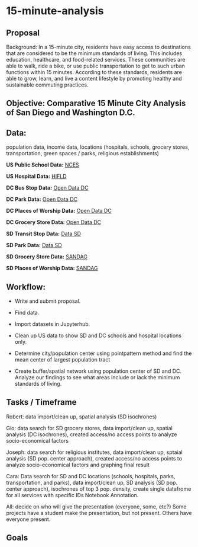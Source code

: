 # 15-minute-analysis

## Proposal

Background:  In a 15-minute city, residents have easy access to destinations that are considered to be the minimum standards of living. This includes education, healthcare, and food-related services. These communities are able to walk, ride a bike, or use public transportation to get to such urban functions within 15 minutes. According to these standards, residents are able to grow, learn, and live a content lifestyle by promoting healthy and sustainable commuting practices.

## Objective: Comparative 15 Minute City Analysis of San Diego and Washington D.C.

## Data:
population data, income data, locations (hospitals, schools, grocery stores, transportation, green spaces / parks, religious establishments)

**US Public School Data:**
[NCES](https://nces.ed.gov/programs/edge/Geographic/SchoolLocations)

**US Hospital Data:**
[HIFLD](https://hifld-geoplatform.opendata.arcgis.com/datasets/75079bdea94743bcaca7b6e833692639/explore?location=38.883755%2C-77.045354%2C11.96)

**DC Bus Stop Data:**
[Open Data DC](https://opendata.dc.gov/datasets/DCGIS::metro-bus-stops/explore?location=38.933986%2C-77.055527%2C10.51) 

**DC Park Data:**
[Open Data DC](https://opendata.dc.gov/datasets/287eaa2ecbff4d699762bbc6795ffdca_9/explore?location=38.933414%2C-77.010985%2C11.04)

**DC Places of Worship Data:**
[Open Data DC](https://opendata.dc.gov/datasets/b134de8f8eaa49499715a38ba97673c8_5/explore?location=38.894665%2C-77.006365%2C12.60)

**DC Grocery Store Data:**
[Open Data DC](https://opendata.dc.gov/datasets/1d7c9d0e3aac49c1aa88d377a3bae430_4/explore)

**SD Transit Stop Data:**
[Data SD](https://data.sandiego.gov/datasets/transit-stops/)

**SD Park Data:**
[Data SD](https://data.sandiego.gov/datasets/park-locations/)

**SD Grocery Store Data:**
[SANDAG](https://rdw.sandag.org/Account/gisdtview?dir=Business)

**SD Places of Worship Data:**
[SANDAG](https://rdw.sandag.org/Account/gisdtview?dir=Place)

## Workflow: 
- Write and submit proposal.

- Find data.

- Import datasets in Jupyterhub.

- Clean up US data to show SD and DC schools and hospital locations only.

- Determine city/population center using pointpattern method and find the mean center of largest population tract

- Create buffer/spatial network using population center of SD and DC. Analyze our findings to see what areas include or lack the minimum standards of living.

## Tasks / Timeframe

Robert: data import/clean up, spatial analysis (SD isochrones)

Gio: data search for SD grocery stores, data import/clean up, spatial analysis (DC isochrones), created access/no access points to analyze socio-economical factors

Joseph: data search for religious institutes, data import/clean up, sptaial analysis (SD pop. center approach), created access/no access points to analyze socio-economical factors and  graphing final result

Cara: Data search for SD and DC locations (schools, hospitals, parks, transportation, and parks), data import/clean up, SD analysis (SD pop. center approach), isochrones of top 3  pop. density, create single datafrome for all services with specific IDs 
Notebook Annotation. 

All: decide on who will give the presentation (everyone, some, etc?)
Some projects have a student make the presentation, but not present. Others have everyone present.

## Goals




